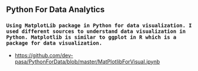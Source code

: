 ## Python For Data Analytics

### `Using MatplotLib package in Python for data visualization. I used different sources to understand data visualization in Python. Matplotlib is similar to ggplot in R which is a package for data visualization. `

- https://github.com/dev-pasa/PythonForData/blob/master/MatPlotlibForVisual.ipynb
